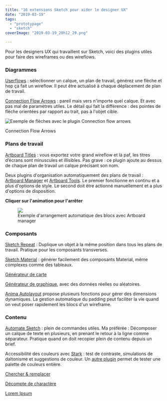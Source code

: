 ```yaml
---
title: "16 extensions Sketch pour aider le designer UX"
date: "2019-03-19"
tags:
  - "prototypage"
  - "sketch"
coverImage: "2019-03-19_20h12_29.png"

---
```


Pour les designers UX qui travaillent sur Sketch, voici des plugins utiles pour faire des wireframes ou des wireflows.

### Diagrammes

[Userflows](https://abynim.github.io/UserFlows/) : sélectionner un calque, un plan de travail, générez une flèche et hop ça fait un wireflow. Il peut être actualisé à chaque déplacement de plan de travail.

[Connection Flow Arrows](https://github.com/faridsabitov/Sketch-Connection-Flow-Arrows) : pareil mais vers n'importe quel calque. Et avec pas mal de paramètres utiles. Le détail qui fait la différence : des pointes de flèche orientées par rapport au trait, pas à l'objet cible.

![Exemple de flèches avec le plugin Connection flow arrows](/assets/images/2019-03-19_20h12_29.png)

Connection Flow Arrows

### Plans de travail

[Artboard Titles](https://github.com/asivura/sketch-artboard-titles) : vous exportez votre grand wireflow et là paf, les titres d’écrans sont minuscules et illisibles. Pas grave : ce plugin ajoute au dessus de chaque plan de travail un calque précisant son nom.

Deux plugins d'organisation automatiquement des plans de travail : [Artboard Manager](https://github.com/bomberstudios/artboard-manager) et [Artboard Tools](https://github.com/frankko/Artboard-Tools). Le premier fonctionne en continu et a plus d'options de style. Le second doit être actionné manuellement et a plus d'options de disposition.

**Cliquer sur l'animation pour l'arrêter**

<figure>
<img id="#freezegif" src="/assets/images/28533105-3a1586ca-709c-11e7-8544-87d2bb0ad4f1.gif">
	<figcaption>Exemple d'arrangement automatique des blocs avec Artboard manager</figcaption>
</figure>


### Composants

[Sketch Repeat](https://github.com/keremciu/sketch-repeat) : Duplique un objet à la même position dans tous les plans de travail. Pratique pour les composants transverses.

[Sketch Material](https://github.com/websiddu/sketch-material) : générer facilement des composants Material, même complexes comme des tableaux.

[Générateur de carte](https://www.sketchpacks.com/eddiesigner/sketch-map-generator)

[Générateur de graphique](https://github.com/pavelkuligin/chart), avec des données réelles ou aléatoires.

[Anima Autolayout](https://www.sketchpacks.com/AnimaApp/Auto-Layout) propose plusieurs fonctions pour gérer des dimensions dynamiques. La gestion automatique du padding peut faciliter la vie quand on veut poser rapidement les blocs d'un wireframe.

### Contenu

[Automate Sketch](https://github.com/Ashung/Automate-Sketch) : plein de commandes utiles. Ma préférée : Décomposer un calque de texte en plusieurs, en prenant le retour à la ligne comme séparateur. Pratique quand on doit recopier plein de contenu depuis un brief.

Accessibilité des couleurs avec [Stark](https://www.getstark.co/) : test de contraste, simulations de daltonisme et suggestions de couleur. Un [autre plugin](https://github.com/bryanberger/sketch-wcag) permet de tester une palette de couleurs entière.

[Chercher & remplacer](https://github.com/thierryc/Sketch-Find-And-Replace/)

[Décompte de charactère](https://github.com/andrewfiorillo/sketch-character-count)

[Lorem Ipsum](https://github.com/fliptopbox/random-ipsom)

<script>
document.getElementById("#freezegif").addEventListener('click', freeze_gifs_on_click, true);
function freeze_gifs_on_click(e) { [].slice.apply(document.images).filter(is_gif_image).map(freeze_gif); } function is_gif_image(i) { return /^(?!data:).*\.gif/i.test(i.src); } function freeze_gif(i) { var c = document.createElement('canvas'); var w = c.width = i.width; var h = c.height = i.height; c.getContext('2d').drawImage(i, 0, 0, w, h);
try { i.src = c.toDataURL("image/gif");
// if possible, retain all css aspects
} catch(e) { // cross-domain -- mimic original with all its tag attributes
for (var j = 0, a; a = i.attributes[j]; j++) c.setAttribute(a.name, a.value); i.parentNode.replaceChild(c, i); } }
</script>
